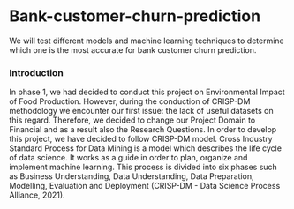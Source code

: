 # Bank-customer-churn-prediction
We will test different models and machine learning techniques to determine which one is the most accurate for bank customer churn prediction.

### Introduction
In phase 1, we had decided to conduct this project on Environmental Impact of Food Production. However, during the conduction of CRISP-DM
methodology we encounter our first issue: the lack of useful datasets on this regard. Therefore, we decided to change our Project Domain to Financial
and as a result also the Research Questions.
In order to develop this project, we have decided to follow CRISP-DM model. Cross Industry Standard Process for Data Mining is a model which
describes the life cycle of data science. It works as a guide in order to plan, organize and implement machine learning. This process is divided into six
phases such as Business Understanding, Data Understanding, Data Preparation, Modelling, Evaluation and Deployment (CRISP-DM - Data Science Process Alliance, 2021).
